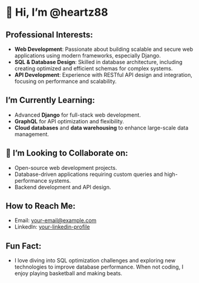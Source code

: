 # 👋 Hi, I’m @heartz88

## Professional Interests:
- **Web Development**: Passionate about building scalable and secure web applications using modern frameworks, especially Django.
- **SQL & Database Design**: Skilled in database architecture, including creating optimized and efficient schemas for complex systems.
- **API Development**: Experience with RESTful API design and integration, focusing on performance and scalability.

## I’m Currently Learning:
- Advanced **Django** for full-stack web development.
- **GraphQL** for API optimization and flexibility.
- **Cloud databases** and **data warehousing** to enhance large-scale data management.

## 🤝 I’m Looking to Collaborate on:
- Open-source web development projects.
- Database-driven applications requiring custom queries and high-performance systems.
- Backend development and API design.

## How to Reach Me:
- Email: [your-email@example.com](mailto:davidafful631@gmail.com)
- LinkedIn: [your-linkedin-profile]([https://www.linkedin.com/in/david-afful-31963b330/])

##  Fun Fact:
- I love diving into SQL optimization challenges and exploring new technologies to improve database performance. When not coding, I enjoy playing basketball and making beats.


<!---
heartz88/heartz88 is a ✨ special ✨ repository because its `README.md` (this file) appears on your GitHub profile.
You can click the Preview link to take a look at your changes.
--->
